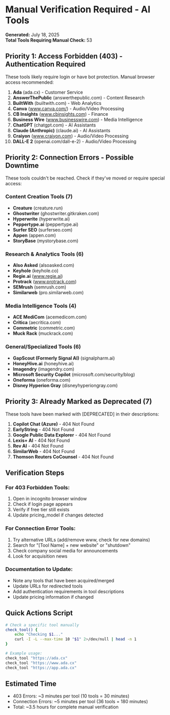 # Manual Verification Required - AI Tools

**Generated:** July 18, 2025  
**Total Tools Requiring Manual Check:** 53

## Priority 1: Access Forbidden (403) - Authentication Required

These tools likely require login or have bot protection. Manual browser access recommended:

1. **Ada** (ada.cx) - Customer Service
2. **AnswerThePublic** (answerthepublic.com) - Content Research
3. **BuiltWith** (builtwith.com) - Web Analytics
4. **Canva** (www.canva.com/) - Audio/Video Processing
5. **CB Insights** (www.cbinsights.com) - Finance
6. **Business Wire** (www.businesswire.com) - Media Intelligence
7. **ChatGPT** (chatgpt.com) - AI Assistants
8. **Claude (Anthropic)** (claude.ai) - AI Assistants
9. **Craiyon** (www.craiyon.com) - Audio/Video Processing
10. **DALL-E 2** (openai.com/dall-e-2) - Audio/Video Processing

## Priority 2: Connection Errors - Possible Downtime

These tools couldn't be reached. Check if they've moved or require special access:

### Content Creation Tools (7)
- **Creature** (creature.run)
- **Ghostwriter** (ghostwriter.gitkraken.com)
- **Hyperwrite** (hyperwrite.ai)
- **Peppertype.ai** (peppertype.ai)
- **Surfer SEO** (surferseo.com)
- **Appen** (appen.com)
- **StoryBase** (mystorybase.com)

### Research & Analytics Tools (6)
- **Also Asked** (alsoasked.com)
- **Keyhole** (keyhole.co)
- **Regie.ai** (www.regie.ai)
- **Protrack** (www.protrack.com)
- **SEMrush** (semrush.com)
- **Similarweb** (pro.similarweb.com)

### Media Intelligence Tools (4)
- **ACE MediCom** (acemedicom.com)
- **Critica** (aecritica.com)
- **Commetric** (commetric.com)
- **Muck Rack** (muckrack.com)

### General/Specialized Tools (6)
- **GapScout (Formerly Signal AI)** (signalpharm.ai)
- **HoneyHive.ai** (honeyhive.ai)
- **Imagendry** (imagendry.com)
- **Microsoft Security Copilot** (microsoft.com/security/blog)
- **Oneforma** (oneforma.com)
- **Disney Hyperion Gray** (disneyhyperiongray.com)

## Priority 3: Already Marked as Deprecated (7)

These tools have been marked with [DEPRECATED] in their descriptions:

1. **Copilot Chat (Azure)** - 404 Not Found
2. **EarlyString** - 404 Not Found
3. **Google Public Data Explorer** - 404 Not Found
4. **Lexis+ AI** - 404 Not Found
5. **Rev AI** - 404 Not Found
6. **SimilarWeb** - 404 Not Found
7. **Thomson Reuters CoCounsel** - 404 Not Found

## Verification Steps

### For 403 Forbidden Tools:
1. Open in incognito browser window
2. Check if login page appears
3. Verify if free tier still exists
4. Update pricing_model if changes detected

### For Connection Error Tools:
1. Try alternative URLs (add/remove www, check for new domains)
2. Search for "[Tool Name] + new website" or "shutdown"
3. Check company social media for announcements
4. Look for acquisition news

### Documentation to Update:
- Note any tools that have been acquired/merged
- Update URLs for redirected tools
- Add authentication requirements in tool descriptions
- Update pricing information if changed

## Quick Actions Script

```bash
# Check a specific tool manually
check_tool() {
    echo "Checking $1..."
    curl -I -L --max-time 10 "$1" 2>/dev/null | head -n 1
}

# Example usage:
check_tool "https://ada.cx"
check_tool "https://www.ada.cx"
check_tool "https://app.ada.cx"
```

## Estimated Time
- 403 Errors: ~3 minutes per tool (10 tools = 30 minutes)
- Connection Errors: ~5 minutes per tool (36 tools = 180 minutes)
- Total: ~3.5 hours for complete manual verification
